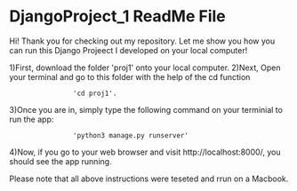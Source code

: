 # DjangoProject_1 ReadMe File

Hi! Thank you for checking out my repository.
Let me show you how you can run this Django Projeect I developed on your local computer!

1)First, download the folder 'proj1' onto your local computer.
2)Next, Open your terminal and go to this folder with the help of the cd function 

                    'cd proj1'.
                    
3)Once you are in, simply type the following command on your terminial to run the app:

                    'python3 manage.py runserver'
                    
4)Now, if you go to your web browser and visit http://localhost:8000/, you should see the app running.

Please note that all above instructions were teseted and rrun on a Macbook.
